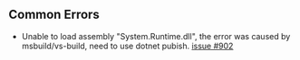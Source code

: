 ﻿## Common Errors
- Unable to load assembly "System.Runtime.dll", the error was caused by msbuild/vs-build, need to use dotnet pubish. [issue #902](https://github.com/dotnet/core/issues/902)